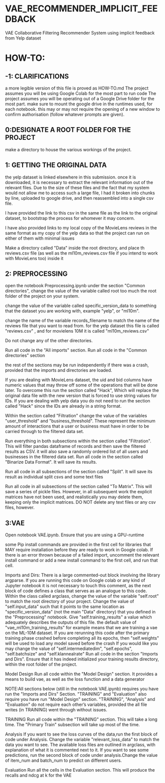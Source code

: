 # VAE_RECOMMENDER_IMPLICIT_FEEDBACK
VAE Collaborative Filtering Recommender System using implicit feedback from Yelp dataset 

# HOW-TO:
## -1: CLARIFICATIONS
a more legible version of this file is proved as HOW-TO.md
The project assumes you will be using Google Colab for the most part to run code 
The project assumes you will be operating out of a Google Drive folder for the most part. make sure to mount the google drive in the runtimes used, for each notebook. this may or may not require the opening of a new window to confirm authorisation (follow whatever prompts are given).



## 0:DESIGNATE A ROOT FOLDER FOR THE PROJECT
make a directory to house the various workings of the project. 




## 1: GETTING THE ORIGINAL DATA
the yelp dataset is linked elsewhere in this submission. once it is downloaded, it is necessary to extract the relevant information out of the relevant files. Due to the size of these files and the fact that my system would not allow me to access such a large file, I had it broken into chunks by line, uploaded to google drive, and then reassembled into a single csv file.

I have provided the link to this csv in the same file as the link to the original dataset, to bootstrap the process for whomever it may concern.

I have also provided links to my local copy of the MovieLens reviews in the same format as my copy of the yelp data so that the project can run on either of them with minimal issues

Make a directory called "Data" inside the root directory, and place th reviews.csv file (as well as the ml10m_reviews.csv file if you intend to work with MovieLens too) inside it

## 2: PREPROCESSING
open the notebook Preprocessing.ipynb
under the section "Common directories", change the value of the variable called  root  too much the root folder of the project on your system.  

change the value of the variable called specific_version_data  to something that the dataset you are working with,  example "yelp", or "ml10m".

 change the name of the variable records_filename to match the name of the reviews file that you want to read from.  for the yelp dataset this file is called "reviews.csv" , and for movielens 10M it is called "ml10m_reviews.csv"

Do not change any of the other directories. 

Run all code in the "All imports" section.
Run all code in  the "Common directories" section

the rest of the sections may be run independently if there was a crash, provided that the imports and directories are loaded.

If you are dealing with MovieLens dataset,  the uid and bid columns have numeric values that may throw off some of the operations that will be done later. To overcome this run the section called "Hack", Which will replace the original data file with the new version that is forced to use string values for IDs. If you are dealing with yelp data you do not need to run the section called "Hack"  since the IDs are already in a string format.

Within the section called "Filtration" change the value of the variables "user_threshold" and "business_threshold". These represent the minimum amount of interactions that a user or business must have in order to be carried through to the filtered data set. 

Run everything in both subsections within the section called "Filtration". This will filter pandas dataframe of records and then save the filtered results as CSV.  it will also save a randomly ordered list of all users and businesses in the filtered data set.
 Run all code in the section called "Binarize Data Format". It will save its results.

 Run all code in all subsections of  the section called "Split". It will save its result as individual split csvs and some text files

Run all code in all subsections of the section called "To Matrix". This will save a series of pickle files. However, in all subsequent work the explicit matrices have not been used, and realistically you may delete them, keeping only the implicit matrices. DO NOT delete any text files or any csv files, however.


## 3:VAE
Open notebook VAE.ipynb. Ensure that you are using a GPU-runtime

some Pip install commands are provided in the first cell for libraries that MAY require installation before they are ready to work in Google colab. If there is an error thrown because of a failed import, uncomment the relevant install command or add a new install command to the first cell, and run that cell.

Imports and Dirs:
There is a large commented-out block involving the library argparse. If you are running this code on Google colab or any kind of Jupyter notebook it is not necessary to touch this 	comment,  as the  next block of code defines a class that serves as an analogue to this code. 
Within the class called argclass, change the value of the variable "self.root" to match the root directory of your project. 
Change the value of "self.input_data"  such that it points to the same location as "specific_version_data" (not the main "Data" directory) that you defined in the "Preprocessing" notebook.
Give "self.training_results" a value which adequately describes the outputs of this file.  the default value of "vae_ml10m_training_results"  for example means that we are training a vae on the ML-10M dataset. 
If you are  rerunning this code after the primary training phase crashed before completing all its epochs, then "self.weights" will be used to load any model saved before the crash
If you would like you may change the value of "self.intermediatedim", "self.epochs", "self.batchsize" and "self.klannealrate"
Run all code in the section "Imports and Dirs". Ensure that it has indeed initialized your training results directory, within the root folder of the project. 

Model Design
Run all code within the "Model Design" section. It provides a means to build vae, as well as the loss function and a data generator

NOTE:All sections below (still in the notebook VAE.ipynb) requires you have run the "Imports and Dirs" Section. "TRAINING" and "Evaluation" also require you have run "Model Design" section. "TRAINING", "Analysis" and "Evaluation" do not require each other’s variables, provided the all file writes (in TRAINING) went through without issues.

TRAINING
Run all code within the "TRAINING" section. This will take a long time. The "Primary Train" subsection will take up most of the time. 

Analysis 
If you want to see the loss curves of the data,run  the first block of code under Analysis. Change the variable "relevant_loss_data" to match the data you want to see. The available loss files are outlined in argclass, with explanation of what it is commented next to it.
If you want to see some predictions, run the second block of code under analysis.Change the value of item_num and batch_num  to predict on different users. 

Evaluation 
Run all the cells in the Evaluation section. This will produce the recalls and ndcg at k for the VAE

